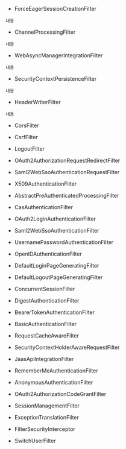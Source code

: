 + ForceEagerSessionCreationFilter
```
내용
```
+ ChannelProcessingFilter
```
내용
```
+ WebAsyncManagerIntegrationFilter
```
내용
```
+ SecurityContextPersistenceFilter
```
내용
```
+ HeaderWriterFilter
```
내용
```
+ CorsFilter

+ CsrfFilter

+ LogoutFilter

+ OAuth2AuthorizationRequestRedirectFilter

+ Saml2WebSsoAuthenticationRequestFilter

+ X509AuthenticationFilter

+ AbstractPreAuthenticatedProcessingFilter

+ CasAuthenticationFilter

+ OAuth2LoginAuthenticationFilter

+ Saml2WebSsoAuthenticationFilter

+ UsernamePasswordAuthenticationFilter

+ OpenIDAuthenticationFilter

+ DefaultLoginPageGeneratingFilter

+ DefaultLogoutPageGeneratingFilter

+ ConcurrentSessionFilter

+ DigestAuthenticationFilter

+ BearerTokenAuthenticationFilter

+ BasicAuthenticationFilter

+ RequestCacheAwareFilter

+ SecurityContextHolderAwareRequestFilter

+ JaasApiIntegrationFilter

+ RememberMeAuthenticationFilter

+ AnonymousAuthenticationFilter

+ OAuth2AuthorizationCodeGrantFilter

+ SessionManagementFilter

+ ExceptionTranslationFilter

+ FilterSecurityInterceptor

+ SwitchUserFilter
